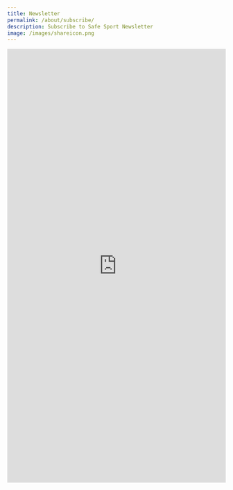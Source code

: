 ```yaml
---
title: Newsletter
permalink: /about/subscribe/
description: Subscribe to Safe Sport Newsletter
image: /images/shareicon.png
---
```


<iframe src="https://docs.google.com/forms/d/e/1FAIpQLSfMiGX5z3DeXmbeIdobYQaUAXsUaUB3XcXXvbZFl_YdLtVcnw/viewform?embedded=true" width="100%" height="1000" frameborder="0" marginheight="0" marginwidth="0">Loading…</iframe>

